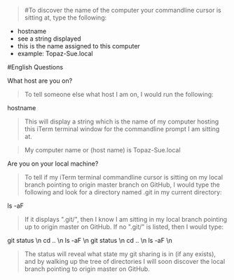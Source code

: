 >#To discover the name of the computer your commandline cursor is sitting at, type the following:

* hostname
* see a string displayed
* this is the name assigned to this computer
* example: Topaz-Sue.local

#English Questions

What host are you on?
> To tell someone else what host I am on, I would run the following:

hostname

> This will display a string which is the name of my computer hosting this iTerm terminal window for the commandline prompt I am sitting at. 

> My computer name or (host name) is Topaz-Sue.local

Are you on your local machine?

> To tell if my iTerm terminal commandline cursor is sitting on my local branch pointing to origin master branch on GitHub, I would type the following and look for a directory named .git in my current directory:

ls -aF

> If it displays ".git/", then I know I am sitting in my local branch pointing up to origin master on GitHub.
> If no ".git/" is listed, then I would type:

git status \n
cd .. \n
ls -aF \n
git status \n
cd .. \n
ls -aF \n

> The status will reveal what state my git sharing is in (if any exists), and by walking up the tree of directories I will soon discover the local branch pointing to origin master on GitHub.


> 
